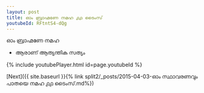 ```yaml
---
layout: post
title: ഓം ബ്രാഹ്മണേ നമഹ ൧൧ ടൈംസ്
youtubeId: RFtntS4-dQg
---
```

 
 
 ഓം ബ്രാഹ്മണേ നമഹ 
 
 -  ആരാണ് ആത്യന്തിക സത്യം 
 
  
 
  
 
 
 
 
 
 


{% include youtubePlayer.html id=page.youtubeId %}
 
[Next]({{ site.baseurl }}{% link  split2/_posts/2015-04-03-ഓം സ്ഥാവരണവും പാതയെ നമഹ ൧൧ ടൈംസ്.md%})
 

